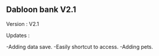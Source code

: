 ## Dabloon bank V2.1

Version : V2.1

Updates :

-Adding data save.
-Easily shortcut to access.
-Adding pets.
